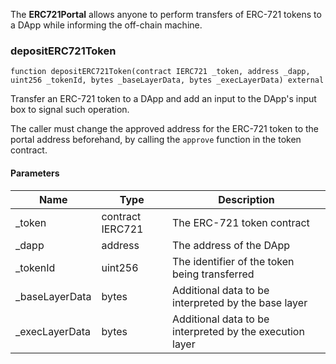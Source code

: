 The **ERC721Portal** allows anyone to perform transfers of
ERC-721 tokens to a DApp while informing the off-chain machine.


### depositERC721Token

```solidity
function depositERC721Token(contract IERC721 _token, address _dapp, uint256 _tokenId, bytes _baseLayerData, bytes _execLayerData) external
```

Transfer an ERC-721 token to a DApp and add an input to
the DApp's input box to signal such operation.

The caller must change the approved address for the ERC-721 token
to the portal address beforehand, by calling the `approve` function in the
token contract.

#### Parameters

| Name | Type | Description |
| ---- | ---- | ----------- |
| _token | contract IERC721 | The ERC-721 token contract |
| _dapp | address | The address of the DApp |
| _tokenId | uint256 | The identifier of the token being transferred |
| _baseLayerData | bytes | Additional data to be interpreted by the base layer |
| _execLayerData | bytes | Additional data to be interpreted by the execution layer |
